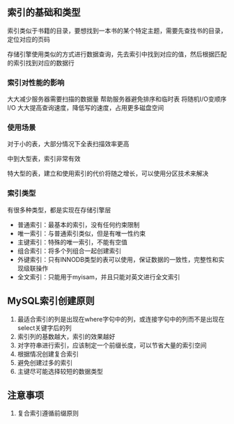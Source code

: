 ## 索引的基础和类型

索引类似于书籍的目录，要想找到一本书的某个特定主题，需要先查找书的目录，定位对应的页码

存储引擎使用类似的方式进行数据查询，先去索引中找到对应的值，然后根据匹配的索引找到对应的数据行

### 索引对性能的影响

大大减少服务器需要扫描的数据量
帮助服务器避免排序和临时表
将随机I/O变顺序I/O
大大提高查询速度，降低写的速度，占用更多磁盘空间

### 使用场景
对于小的表，大部分情况下全表扫描效率更高

中到大型表，索引非常有效

特大型的表，建立和使用索引的代价将随之增长，可以使用分区技术来解决

### 索引类型
有很多种类型，都是实现在存储引擎层

- 普通索引：最基本的索引，没有任何约束限制
- 唯一索引：与普通索引类似，但是有唯一性约束
- 主键索引：特殊的唯一索引，不能有空值
- 组合索引：将多个列组合一起创建索引
- 外键索引：只有INNODB类型的表可以使用，保证数据的一致性，完整性和实现级联操作
- 全文索引：只能用于myisam，并且只能对英文进行全文索引


## MySQL索引创建原则

1. 最适合索引的列是出现在where字句中的列，或连接字句中的列而不是出现在select关键字后的列
2. 索引列的基数越大，索引的效果越好
3. 对字符串进行索引，应该制定一个前缀长度，可以节省大量的索引空间
4. 根据情况创建复合索引
5. 避免创建过多的索引
6. 主键尽可能选择较短的数据类型

## 注意事项
1. 复合索引遵循前缀原则